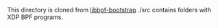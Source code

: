 This directory is cloned from [libbpf-bootstrap](https://github.com/libbpf/libbpf-bootstrap) ./src contains folders with XDP BPF programs.
